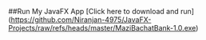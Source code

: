 ##Run My JavaFX App
[Click here to download and run] (https://github.com/Niranjan-4975/JavaFX-Projects/raw/refs/heads/master/MaziBachatBank-1.0.exe)
